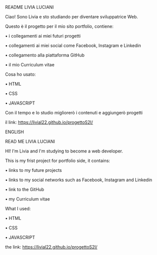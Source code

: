 README LIVIA LUCIANI

Ciao! Sono Livia e sto studiando per diventare sviluppatrice Web. 

Questo è il progetto per il mio sito portfolio, contiene:

•	i collegamenti ai miei futuri progetti

•	collegamenti ai miei social come Facebook, Instagram e Linkedin

•	collegamento alla piattaforma GitHub

•	il mio Curriculum vitae

Cosa ho usato:

•	HTML 

•	CSS

•	JAVASCRIPT

Con il tempo e lo studio migliorerò i contenuti e aggiungerò progetti 

il link:  https://livial22.github.io/progettoS2I/

ENGLISH


READ ME LIVIA LUCIANI

HI! I'm Livia and I'm studying to become a web developer.

This is my frist project for portfolio side, it contains:

• links to my future projects

• links to my social networks such as Facebook, Instagram and Linkedin

• link to the GitHub 

• my Curriculum vitae

What I used:

• HTML

• CSS

• JAVASCRIPT

the link:  https://livial22.github.io/progettoS2I/
